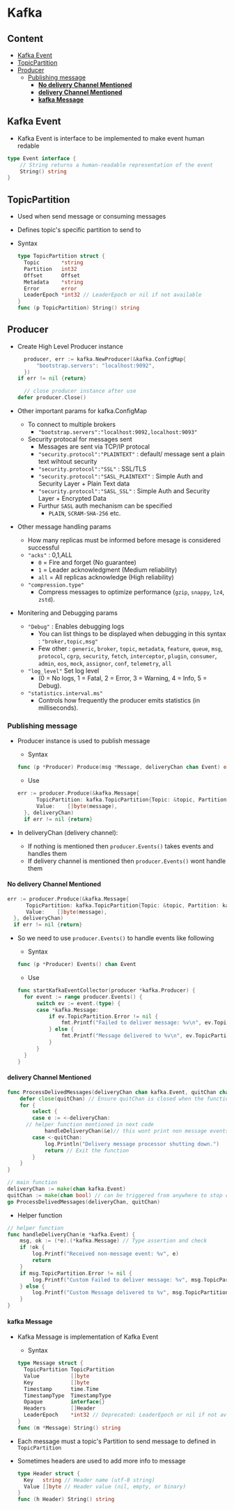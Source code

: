 <h1> Kafka </h1>

<h2> Content </h2>

- [Kafka Event](#kafka-event)
- [TopicPartition](#topicpartition)
- [Producer](#producer)
  - [Publishing message](#publishing-message)
    - [**No delivery Channel Mentioned**](#no-delivery-channel-mentioned)
    - [**delivery Channel Mentioned**](#delivery-channel-mentioned)
    - [**kafka Message**](#kafka-message)

## Kafka Event
- Kafka Event is interface to be implemented to make event human redable  
```go
type Event interface {
	// String returns a human-readable representation of the event
	String() string
}
```

## TopicPartition
- Used when send message or consuming messages
- Defines topic's specific partition to send to 
- Syntax

  ```go
  type TopicPartition struct {
  	Topic       *string 
  	Partition   int32
  	Offset      Offset
  	Metadata    *string
  	Error       error
  	LeaderEpoch *int32 // LeaderEpoch or nil if not available
  }
  func (p TopicPartition) String() string
  ```

## Producer
- Create High Level Producer instance

  ```go
	producer, err := kafka.NewProducer(&kafka.ConfigMap{
		"bootstrap.servers": "localhost:9092",
	})
  if err != nil {return}

	// close producer instance after use
  defer producer.Close()
  ```

- Other important params for kafka.ConfigMap
  - To connect to multiple brokers
    - `"bootstrap.servers":"localhost:9092,localhost:9093"`
  - Security protocal for messages sent
    - Messages are sent via TCP/IP protocal
    - `"security.protocol":"PLAINTEXT"` : default/ message sent a plain text wihtout security
    - `"security.protocol":"SSL"` : SSL/TLS
    - `"security.protocol":"SASL_PLAINTEXT"` : Simple Auth and Security Layer + Plain Text data
    - `"security.protocol":"SASL_SSL"` : Simple Auth and Security Layer + Encrypted Data
    - Furthur `SASL` auth mechanism can be specified
      - `PLAIN`, `SCRAM-SHA-256` etc.
- Other message handling params
  - How many replicas must be informed before mesage is considered successful
  - `"acks"` : 0,1,ALL
    - `0` = Fire and forget (No guarantee)
    - `1` = Leader acknowledgment (Medium reliability)
    - `all` = All replicas acknowledge (High reliability) 
  - `"compression.type"`	
    - Compress messages to optimize performance (`gzip`, `snappy`, `lz4`, `zstd`).
- Monitering and Debugging params
  - `"Debug"` : Enables debugging logs 
    - You can list things to be displayed when debugging in this syntax : `"broker,topic,msg"`
    - Few other : `generic`, `broker`, `topic`, `metadata`, `feature`, `queue`, `msg`, `protocol`, `cgrp`, `security`, `fetch`, `interceptor`, `plugin`, `consumer`, `admin`, `eos`, `mock`, `assignor`, `conf`, `telemetry`, `all`
  - `"log_level"`	Set log level 
    - (0 = No logs, 1 = Fatal, 2 = Error, 3 = Warning, 4 = Info, 5 = Debug).
  - `"statistics.interval.ms"`	
    - Controls how frequently the producer emits statistics (in milliseconds).

### Publishing message
- Producer instance is used to publish message

  - Syntax
 
  ```go
  func (p *Producer) Produce(msg *Message, deliveryChan chan Event) error
  ```

  - Use

  ```go
  err := producer.Produce(&kafka.Message{
		TopicPartition: kafka.TopicPartition{Topic: &topic, Partition: kafka.PartitionAny},
		Value:	  []byte(message),
	}, deliveryChan)
	if err != nil {return}
  ```

- In deliveryChan (delivery channel):
  - If nothing is mentioned then `producer.Events()` takes events and handles them 
  - If delivery channel is mentioned then `producer.Events()` wont handle them

#### **No delivery Channel Mentioned** 

  ```go
  err := producer.Produce(&kafka.Message{
		TopicPartition: kafka.TopicPartition{Topic: &topic, Partition: kafka.PartitionAny},
		Value:	  []byte(message),
	}, deliveryChan)
	if err != nil {return}
  ```

- So we need to use `producer.Events()` to handle events like following

  - Syntax
  
  ```go
  func (p *Producer) Events() chan Event
  ```

  - Use

  ```go
  func startKafkaEventCollector(producer *kafka.Producer) {
  	for event := range producer.Events() {
  		switch ev := event.(type) {
  		case *kafka.Message:
  			if ev.TopicPartition.Error != nil {
  				fmt.Printf("Failed to deliver message: %v\n", ev.TopicPartition)
  			} else {
  				fmt.Printf("Message delivered to %v\n", ev.TopicPartition)
  			}
  		}
  	}
  }
  ```

#### **delivery Channel Mentioned** 

```go
func ProcessDelivedMessages(deliveryChan chan kafka.Event, quitChan chan bool) {
	defer close(quitChan) // Ensure quitChan is closed when the function exits.
	for {
		select {
		case e := <-deliveryChan:
      // helper function mentioned in next code
			handleDeliveryChan(&e)// this wont print non message events
		case <-quitChan:
			log.Println("Delivery message processor shutting down.")
			return // Exit the function
		}
	}
}

// main function
deliveryChan := make(chan kafka.Event)
quitChan := make(chan bool) // can be triggered from anywhere to stop consumer
go ProcessDelivedMessages(deliveryChan, quitChan)
```

- Helper function
```go
// helper function 
func handleDeliveryChan(e *kafka.Event) {
	msg, ok := (*e).(*kafka.Message) // Type assertion and check
	if !ok {
		log.Printf("Received non-message event: %v", e)
		return 
	}
	if msg.TopicPartition.Error != nil {
		log.Printf("Custom Failed to deliver message: %v", msg.TopicPartition.Error)
	} else {
		log.Printf("Custom Message delivered to %v", msg.TopicPartition)
	}
}
```

#### **kafka Message** 
- Kafka Message is implementation of Kafka Event
  - Syntax
  
  ```go
  type Message struct {
  	TopicPartition TopicPartition
  	Value          []byte
  	Key            []byte
  	Timestamp      time.Time
  	TimestampType  TimestampType
  	Opaque         interface{}
  	Headers        []Header
  	LeaderEpoch    *int32 // Deprecated: LeaderEpoch or nil if not available. Use m.TopicPartition.LeaderEpoch instead.
  }
  func (m *Message) String() string
  ```

- Each message must a topic's Partition to send message to defined in `TopicPartition`
- Sometimes headers are used to add more info to message

  ```go
  type Header struct {
  	Key   string // Header name (utf-8 string)
  	Value []byte // Header value (nil, empty, or binary)
  }
  func (h Header) String() string
  ```


